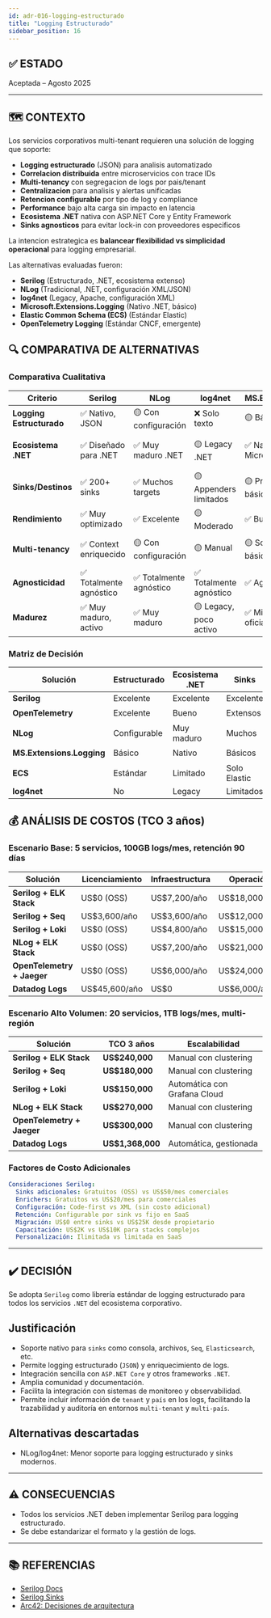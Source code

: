 ```yaml
---
id: adr-016-logging-estructurado
title: "Logging Estructurado"
sidebar_position: 16
---
```


## ✅ ESTADO

Aceptada – Agosto 2025

---

## 🗺️ CONTEXTO

Los servicios corporativos multi-tenant requieren una solución de logging que soporte:

- **Logging estructurado** (JSON) para analisis automatizado
- **Correlacion distribuida** entre microservicios con trace IDs
- **Multi-tenancy** con segregacion de logs por pais/tenant
- **Centralizacion** para analisis y alertas unificadas
- **Retencion configurable** por tipo de log y compliance
- **Performance** bajo alta carga sin impacto en latencia
- **Ecosistema .NET** nativa con ASP.NET Core y Entity Framework
- **Sinks agnosticos** para evitar lock-in con proveedores especificos

La intencion estrategica es **balancear flexibilidad vs simplicidad operacional** para logging empresarial.

Las alternativas evaluadas fueron:

- **Serilog** (Estructurado, .NET, ecosistema extenso)
- **NLog** (Tradicional, .NET, configuración XML/JSON)
- **log4net** (Legacy, Apache, configuración XML)
- **Microsoft.Extensions.Logging** (Nativo .NET, básico)
- **Elastic Common Schema (ECS)** (Estándar Elastic)
- **OpenTelemetry Logging** (Estándar CNCF, emergente)

## 🔍 COMPARATIVA DE ALTERNATIVAS

### Comparativa Cualitativa

| Criterio | Serilog | NLog | log4net | MS.Ext.Logging | ECS | OpenTelemetry |
|----------|---------|------|---------|----------------|-----|---------------|
| **Logging Estructurado** | ✅ Nativo, JSON | 🟡 Con configuración | ❌ Solo texto | 🟡 Básico | ✅ Estándar Elastic | ✅ Estándar CNCF |
| **Ecosistema .NET** | ✅ Diseñado para .NET | ✅ Muy maduro .NET | 🟡 Legacy .NET | ✅ Nativo Microsoft | 🟡 Requiere integración | ✅ Soporte oficial |
| **Sinks/Destinos** | ✅ 200+ sinks | ✅ Muchos targets | 🟡 Appenders limitados | 🟡 Providers básicos | 🟡 Solo Elastic | ✅ Exporters extensos |
| **Rendimiento** | ✅ Muy optimizado | ✅ Excelente | 🟡 Moderado | ✅ Bueno | ✅ Bueno | ✅ Bueno |
| **Multi-tenancy** | ✅ Context enriquecido | 🟡 Con configuración | 🟡 Manual | 🟡 Scopes básicos | ✅ Contexto rico | ✅ Contexto avanzado |
| **Agnosticidad** | ✅ Totalmente agnóstico | ✅ Totalmente agnóstico | ✅ Totalmente agnóstico | ✅ Agnóstico | 🟡 Elastic-oriented | ✅ Estándar abierto |
| **Madurez** | ✅ Muy maduro, activo | ✅ Muy maduro | 🟡 Legacy, poco activo | ✅ Microsoft oficial | 🟡 Emergente | 🟡 Emergente |

### Matriz de Decisión

| Solución | Estructurado | Ecosistema .NET | Sinks | Rendimiento | Recomendación |
|----------|--------------|-----------------|-------|-------------|---------------|
| **Serilog** | Excelente | Excelente | Excelente | Excelente | ✅ **Seleccionada** |
| **OpenTelemetry** | Excelente | Bueno | Extensos | Bueno | 🟡 Alternativa |
| **NLog** | Configurable | Muy maduro | Muchos | Excelente | 🟡 Considerada |
| **MS.Extensions.Logging** | Básico | Nativo | Básicos | Bueno | 🟡 Considerada |
| **ECS** | Estándar | Limitado | Solo Elastic | Bueno | ❌ Descartada |
| **log4net** | No | Legacy | Limitados | Moderado | ❌ Descartada |

## 💰 ANÁLISIS DE COSTOS (TCO 3 años)

### Escenario Base: 5 servicios, 100GB logs/mes, retención 90 días

| Solución | Licenciamiento | Infraestructura | Operación | TCO 3 años |
|----------|----------------|-----------------|-----------|------------|
| **Serilog + ELK Stack** | US$0 (OSS) | US$7,200/año | US$18,000/año | **US$75,600** |
| **Serilog + Seq** | US$3,600/año | US$3,600/año | US$12,000/año | **US$57,600** |
| **Serilog + Loki** | US$0 (OSS) | US$4,800/año | US$15,000/año | **US$59,400** |
| **NLog + ELK Stack** | US$0 (OSS) | US$7,200/año | US$21,000/año | **US$84,600** |
| **OpenTelemetry + Jaeger** | US$0 (OSS) | US$6,000/año | US$24,000/año | **US$90,000** |
| **Datadog Logs** | US$45,600/año | US$0 | US$6,000/año | **US$154,800** |

### Escenario Alto Volumen: 20 servicios, 1TB logs/mes, multi-región

| Solución | TCO 3 años | Escalabilidad |
|----------|------------|---------------|
| **Serilog + ELK Stack** | **US$240,000** | Manual con clustering |
| **Serilog + Seq** | **US$180,000** | Manual con clustering |
| **Serilog + Loki** | **US$150,000** | Automática con Grafana Cloud |
| **NLog + ELK Stack** | **US$270,000** | Manual con clustering |
| **OpenTelemetry + Jaeger** | **US$300,000** | Manual con clustering |
| **Datadog Logs** | **US$1,368,000** | Automática, gestionada |

### Factores de Costo Adicionales

```yaml
Consideraciones Serilog:
  Sinks adicionales: Gratuitos (OSS) vs US$50/mes comerciales
  Enrichers: Gratuitos vs US$20/mes para comerciales
  Configuración: Code-first vs XML (sin costo adicional)
  Retención: Configurable por sink vs fijo en SaaS
  Migración: US$0 entre sinks vs US$25K desde propietario
  Capacitación: US$2K vs US$10K para stacks complejos
  Personalización: Ilimitada vs limitada en SaaS
```

---

## ✔️ DECISIÓN

Se adopta `Serilog` como librería estándar de logging estructurado para todos los servicios `.NET` del ecosistema corporativo.

## Justificación

- Soporte nativo para `sinks` como consola, archivos, `Seq`, `Elasticsearch`, etc.
- Permite logging estructurado (`JSON`) y enriquecimiento de logs.
- Integración sencilla con `ASP.NET Core` y otros frameworks `.NET`.
- Amplia comunidad y documentación.
- Facilita la integración con sistemas de monitoreo y observabilidad.
- Permite incluir información de `tenant` y `país` en los logs, facilitando la trazabilidad y auditoría en entornos `multi-tenant` y `multi-país`.

## Alternativas descartadas

- NLog/log4net: Menor soporte para logging estructurado y sinks modernos.

---

## ⚠️ CONSECUENCIAS

- Todos los servicios .NET deben implementar Serilog para logging estructurado.
- Se debe estandarizar el formato y la gestión de logs.

---

## 📚 REFERENCIAS

- [Serilog Docs](https://serilog.net/)
- [Serilog Sinks](https://github.com/serilog/serilog/wiki/Provided-Sinks)
- [Arc42: Decisiones de arquitectura](https://arc42.org/decision/)
